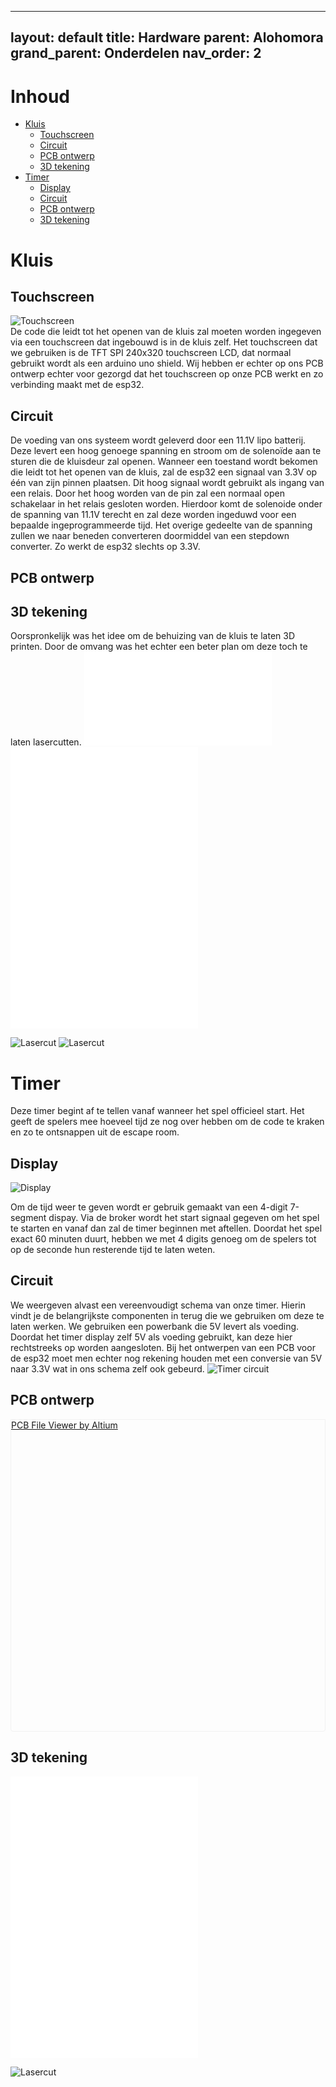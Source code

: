 <script src="https://viewer.altium.com/client/static/js/embed.js"></script>
---
layout: default
title: Hardware
parent: Alohomora
grand_parent: Onderdelen
nav_order: 2
---
# Inhoud
- [Kluis](#Kluis)
    - [Touchscreen](#Touchscreen)
    - [Circuit](#Circuit)
    - [PCB ontwerp](#PCB-ontwerp)
    - [3D tekening](#3D-tekening)
- [Timer](#Timer)
    - [Display](#Display)
    - [Circuit](#Circuit)
    - [PCB ontwerp](#PCB-ontwerp)
    - [3D tekening](#3D-tekening)
    
# Kluis
## Touchscreen
![Touchscreen](touchscreen-removebg-preview.png)  
De code die leidt tot het openen van de kluis zal moeten worden ingegeven via een touchscreen dat ingebouwd is in de kluis zelf. 
Het touchscreen dat we gebruiken is de TFT SPI 240x320 touchscreen LCD, dat normaal gebruikt wordt als een arduino uno shield. Wij hebben er echter op ons PCB ontwerp echter voor gezorgd dat het touchscreen op onze PCB werkt en zo verbinding maakt met de esp32.

## Circuit
De voeding van ons systeem wordt geleverd door een 11.1V lipo batterij. Deze levert een hoog genoege spanning en stroom om de solenoïde aan te sturen die de kluisdeur zal openen. Wanneer een toestand wordt bekomen die leidt tot het openen van de kluis, zal de esp32 een signaal van 3.3V op één van zijn pinnen plaatsen. Dit hoog signaal wordt gebruikt als ingang van een relais. Door het hoog worden van de pin zal een normaal open schakelaar in het relais gesloten worden. Hierdoor komt de solenoide onder de spanning van 11.1V terecht en zal deze worden ingeduwd voor een bepaalde ingeprogrammeerde tijd. Het overige gedeelte van de spanning zullen we naar beneden converteren doormiddel van een stepdown converter. Zo werkt de esp32 slechts op 3.3V.

## PCB ontwerp

## 3D tekening
Oorspronkelijk was het idee om de behuizing van de kluis te laten 3D printen. Door de omvang was het echter een beter plan om deze toch te laten lasercutten.
![Deur deksel](afdekplaatje_deur.stl)
![Deur Frame](deur_nieuw.stl)
![Kluis Behuizing](doos_kluis.stl)
![3D-assembly](Assembly_kluis_github.stl)

![Lasercut](binnenste.svg)
![Lasercut](doos_kluis.svg)

# Timer
Deze timer begint af te tellen vanaf wanneer het spel officieel start. 
Het geeft de spelers mee hoeveel tijd ze nog over hebben om de code te kraken en zo te ontsnappen uit de escape room. 

## Display
![Display](tm1637.png)

Om de tijd weer te geven wordt er gebruik gemaakt van een 4-digit 7-segment dispay. Via de broker wordt het start signaal gegeven om het spel te starten en vanaf dan zal de timer beginnen met aftellen. Doordat het spel exact 60 minuten duurt, hebben we met 4 digits genoeg om de spelers tot op de seconde hun resterende tijd te laten weten.

## Circuit
We weergeven alvast een vereenvoudigt schema van onze timer. Hierin vindt je de belangrijkste componenten in terug die we gebruiken om deze te laten werken.
We gebruiken een powerbank die 5V levert als voeding. Doordat het timer display zelf 5V als voeding gebruikt, kan deze hier rechtstreeks op worden aangesloten. Bij het ontwerpen van een PCB voor de esp32 moet men echter nog rekening houden met een conversie van 5V naar 3.3V wat in ons schema zelf ook gebeurd.
![Timer circuit](image-removebg-preview.png)

## PCB ontwerp

<div class="altium-ecad-viewer" data-project-src="86cf00ee-2adc-4296-89db-00527828091c" style="border-radius: 0px 0px 4px 4px; height: 500px; border-style: solid; border-width: 1px; border-color: rgb(241, 241, 241); overflow: hidden; max-width: 1280px; max-height: 700px; box-sizing: border-box;"><a href=”https://www.altium.com/viewer/”>PCB File Viewer by Altium</a></div>

## 3D tekening
![3D-tekening](Timer_doosje.stl)
![3D-tekening](Timerdeksel.stl)
![3D-assembly](Assembly_timer_github.stl)

![Lasercut](Timer.svg)



